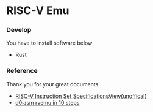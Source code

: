 # RISC-V Emu

### Develop
You have to install software below
- Rust

### Reference
Thank you for your great documents
- [RISC-V Instruction Set SpecificationsView(unoffical)](https://msyksphinz-self.github.io/riscv-isadoc/html/index.html)
- [d0iasm rvemu in 10 steps](https://book.rvemu.app/setup-and-implement-two-instructions)